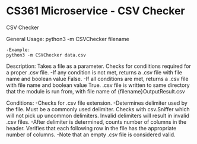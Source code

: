 # CS361 Microservice - CSV Checker
 CSV Checker

General Usage:
python3 -m CSVChecker filename

	-Example:
	python3 -m CSVChecker data.csv

Description:
Takes a file as a parameter.
Checks for condiitions required for a proper .csv file.
    -If any condition is not met, returns a .csv file with file name and boolean value False.
    -If all conditions are met, returns a .csv file with file name and boolean value True.
.csv file is written to same directory that the module is run from, with file name of {filename}OutputResult.csv

Conditions:
-Checks for .csv file extension.
-Determines delimiter used by the file. Must be a commonly used delimiter. Checks with csv.Sniffer which will not pick up
 uncommon delimiters. Invalid delimiters will result in invalid .csv files.
-After delimiter is determined, counts number of columns in the header. Verifies that each following row in the file has the appropriate
 number of columns.
-Note that an empty .csv file is considered valid.

